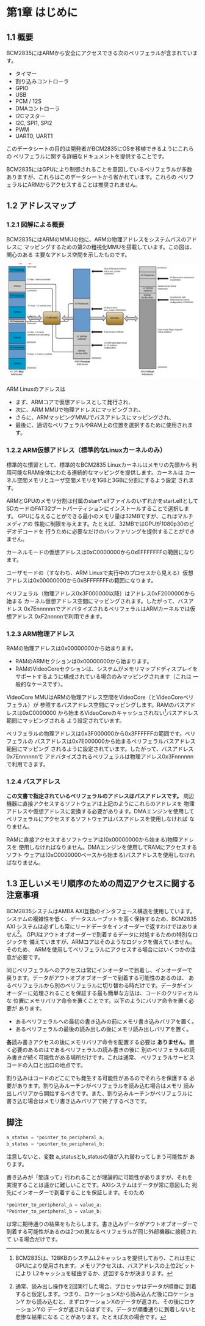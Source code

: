 # 第1章 はじめに

## 1.1 概要

BCM2835にはARMから安全にアクセスできる次のペリフェラルが含まれています。

- タイマー
- 割り込みコントローラ
- GPIO
- USB
- PCM / 12S
- DMAコントローラ
- I2Cマスター
- I2C, SPI1, SPI2
- PWM
- UART0, UART1

このデータシートの目的は開発者がBCM2835にOSを移植できるようにこれらの
ペリフェラルに関する詳細なドキュメントを提供することです。

BCM2835にはGPUにより制御されることを意図しているペリフェラルが多数
ありますが、これらはこのデータシートから省かれています。これらの
ペリフェラルにARMからアクセスすることは推奨されません。

## 1.2 アドレスマップ

### 1.2.1 図解による概要

BCM2835にはARMのMMUの他に、ARMの物理アドレスをシステムバスのアドレスに
マッピングするための第2の粗視化MMUを搭載しています。この図は、関心のある
主要なアドレス空間を示したものです。

![アドレスマップ](img/fig_1_1.png)

ARM Linuxのアドレスは

- まず、ARMコアで仮想アドレスとして発行され、
- 次に、ARM MMUで物理アドレスにマッピングされ、
- さらに、ARMマッピングMMUでバスアドレスにマッピングされ、
- 最後に、適切なペリフェラルやRAM上の位置を選択するために使用されます。

### 1.2.2 ARM仮想アドレス（標準的なLinuxカーネルのみ）

標準的な慣習として、標準的なBCM2835 Linuxカーネルはメモリの先頭から
利用可能なRAM全体にわたる連続的なマッピングを提供します。カーネルは
カーネル空間メモリとユーザ空間メモリを1GBと3GBに分割にするよう設定
されます。

ARMとGPUのメモリ分割は付属のstart*.elfファイルのいずれかをstart.elfとして
SDカードのFAT32ブートパーティションにインストールすることで選択します。
GPUに与えることができる最小のメモリ量は32MBですが、これはマルチメディアの
性能に制限を与えます。たとえば、32MBではGPUが1080p30のビデオデコードを
行うために必要なだけのバッファリングを提供することができません。

カーネルモードの仮想アドレスは0xC0000000から0xEFFFFFFFの範囲になります。

ユーザモードの（すなわち、ARM Linuxで実行中のプロセスから見える）仮想
アドレスは0x00000000から0xBFFFFFFFの範囲になります。

ペリフェラル（物理アドレス0x3F000000以降）はアドレス0xF2000000から始まる
カーネル仮想アドレス空間にマッピングされます。したがって、バスアドレス
0x7EnnnnnnでアドバタイズされるペリフェラルはARMカーネルでは仮想アドレス
0xF2nnnnnで利用できます。

### 1.2.3 ARM物理アドレス

RAMの物理アドレスは0x00000000から始まります。

- RAMのARMセクションは0x00000000から始まります。
- RAMのVideoCoreセクションは、システムがメモリマップドディスプレイを
  サポートするように構成されている場合のみマッピングされます（これは
  一般的なケースです）。

VideoCore MMUはARMの物理アドレス空間をVideoCore（とVideoCoreペリフェラル）が
参照するバスアドレス空間にマッピングします。RAMのバスアドレスは0xC0000000
から始まるVideoCoreのキャッシュされない[^1]バスアドレス範囲にマッピングされる
よう設定されています。

ペリフェラルの物理アドレスは0x3F000000から0x3FFFFFFの範囲です。ペリフェラルの
バスアドレスは0x7E000000から始まるペリフェラルバスアドレス範囲にマッピング
されるように設定されています。したがって、バスアドレス0x7Ennnnnnで
アドバタイズされるペリフェラルは物理アドレス0x3Fnnnnnnで利用できます。

### 1.2.4 バスアドレス

**この文書で指定されているペリフェラルのアドレスはバスアドレスです。**
周辺機器に直接アクセスするソフトウェアは上記のようにこれらのアドレスを
物理アドレスや仮想アドレスに変換する必要があります。DMAエンジンを使用して
ペリフェラルにアクセスするソフトウェアはバスアドレスを使用しなければ
なりません。

RAMに直接アクセスするソフトウェアは(0x00000000から始まる)物理アドレスを
使用しなければなりません。DMAエンジンを使用してRAMにアクセスするソフト
ウェアは(0xC0000000ベースから始まる)バスアドレスを使用しなければなりません。

## 1.3 正しいメモリ順序のための周辺アクセスに関する注意事項

BCM2835システムはAMBA AXI互換のインタフェース構造を使用しています。
システムの複雑性を低く、データスループットを高く保持するため、BCM2835 AXI
システムは必ずしも常にリードデータをインオーダーで返すわけではありません[^2]。
GPUはアウトオブオーダーで到着するデータに対処するための特別なロジックを
備えていますが、ARMコアはそのようなロジックを備えていません。そのため、
ARMを使用してペリフェラルにアクセスする場合にはいくつかの注意が必要です。

同じペリフェラルへのアクセスは常にインオーダーで到着し、インオーダーで
戻ります。データがアウトオブオブオーダーで到着する可能性のあるのは、
あるペリフェラルから別のペリフェラルに切り替わる時だけです。データがイン
オーダーに処理されることを保証する最も簡単な方法は、コードのクリティカルな
位置にメモリバリア命令を置くことです。以下のようにバリア命令を置く必要が
あります。

- あるペリフェラルへの最初の書き込みの前にメモリ書き込みバリアを置く。
- あるペリフェラルの最後の読み出しの後にメモリ読み出しバリアを置く。

**各**読み書きアクセスの後にメモリバリア命令を配置する必要は
**ありません**。置く必要のあるのはであるペリフェラルの読み書きの後に
別のペリフェラルの読み書きが続く可能性がある場所だけです。これは通常、
ペリフェラルサービスコードの入口と出口の地点です。

割り込みはコードのどこにでも発生する可能性があるのでそれらを保護する
必要があります。割り込みルーチンがペリフェラルを読み込む場合はメモリ
読み出しバリアから開始するべきです。また、割り込みルーチンがペリフェラルに
書き込む場合はメモリ書き込みバリアで終了するべきです。

## 脚注

[^1]: BCM2835は、128KBのシステムL2キャッシュを提供しており、これは主に
GPUにより使用されます。メモリアクセスは、バスアドレスの上位2ビットにより
L2キャッシュを経由するか、迂回するかが決まります。

[^2]: 通常、読み出し操作を2回実行した場合、プロセッサはデータが順番に
到着すると仮定します。つまり、ロケーションXから読み込んだ後にロケーションY
から読み込むと、まずロケーションXのデータが返され、その後にロケーションYの
データが返されるはずです。データが順番通りに到着しないと悲惨な結果になる
ことがあります。たとえば次の場合です。

```c
a_status = *pointer_to_peripheral_a;
b_status = *pointer_to_peripheral_b;
```

注意しないと、変数 a_statusとb_statusの値が入れ替わってしまう可能性が
あります。

書き込みが「間違って」行われることが理論的に可能性がありますが、それを
実現することは遥かに難しいことです。AXIシステムはデータが常に意図した
宛先にインオーダーで到着することを保証します。そのため

```c
*pointer_to_peripheral_a = value_a;
*Pointer_to_peripheral_b = value_b;
```

は常に期待通りの結果をもたらします。書き込みデータがアウトオブオーダーで
到着する可能性があるのは2つの異なるペリフェラルが同じ外部機器に接続されて
いる場合だけです。
